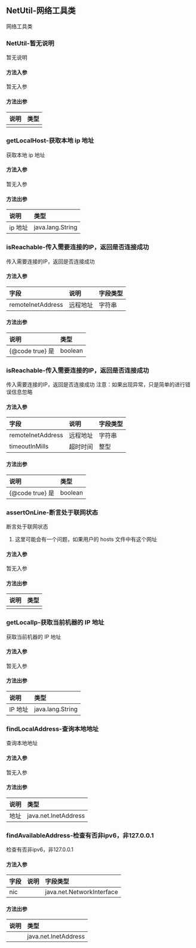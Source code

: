 ## NetUtil-网络工具类

网络工具类

### NetUtil-暂无说明

暂无说明

#### 方法入参

暂无入参

#### 方法出参

| 说明 | 类型 |
|:---|:---|
|  |  |

### getLocalHost-获取本地 ip 地址

获取本地 ip 地址

#### 方法入参

暂无入参

#### 方法出参

| 说明 | 类型 |
|:---|:---|
| ip 地址 | java.lang.String |

### isReachable-传入需要连接的IP，返回是否连接成功

传入需要连接的IP，返回是否连接成功

#### 方法入参

| 字段 | 说明 | 字段类型 |
|:---|:---|:---|
| remoteInetAddress | 远程地址 | 字符串 |

#### 方法出参

| 说明 | 类型 |
|:---|:---|
| {@code true} 是 | boolean |

### isReachable-传入需要连接的IP，返回是否连接成功

传入需要连接的IP，返回是否连接成功
注意：如果出现异常，只是简单的进行错误信息忽略

#### 方法入参

| 字段 | 说明 | 字段类型 |
|:---|:---|:---|
| remoteInetAddress | 远程地址 | 字符串 |
| timeoutInMills | 超时时间 | 整型 |

#### 方法出参

| 说明 | 类型 |
|:---|:---|
| {@code true} 是 | boolean |

### assertOnLine-断言处于联网状态

断言处于联网状态
1. 这里可能会有一个问题，如果用户的 hosts 文件中有这个网址

#### 方法入参

暂无入参

#### 方法出参

| 说明 | 类型 |
|:---|:---|
|  |  |

### getLocalIp-获取当前机器的 IP 地址

获取当前机器的 IP 地址

#### 方法入参

暂无入参

#### 方法出参

| 说明 | 类型 |
|:---|:---|
| IP 地址 | java.lang.String |

### findLocalAddress-查询本地地址

查询本地地址

#### 方法入参

暂无入参

#### 方法出参

| 说明 | 类型 |
|:---|:---|
| 地址 | java.net.InetAddress |

### findAvailableAddress-检查有否非ipv6，非127.0.0.1

检查有否非ipv6，非127.0.0.1

#### 方法入参

| 字段 | 说明 | 字段类型 |
|:---|:---|:---|
| nic |  | java.net.NetworkInterface |

#### 方法出参

| 说明 | 类型 |
|:---|:---|
|  | java.net.InetAddress |




